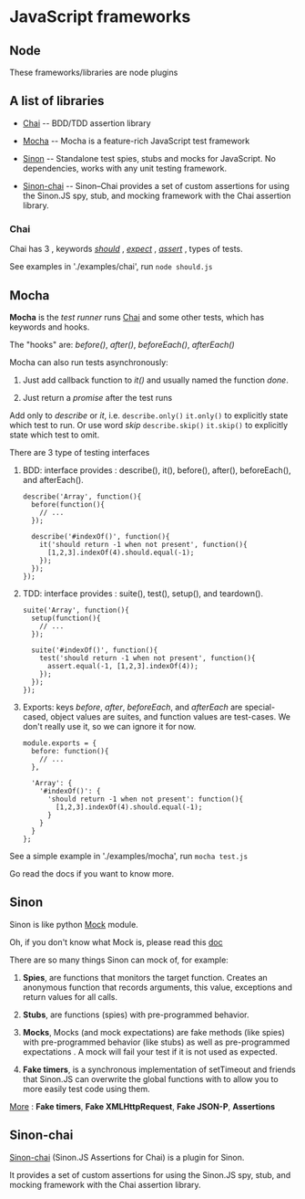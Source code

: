 # JavaScript frameworks

## Node

These frameworks/libraries are node plugins

## A list of libraries

* [Chai](http://chaijs.com)
-- BDD/TDD assertion library

* [Mocha](http://mochajs.org/)
-- Mocha is a feature-rich JavaScript test framework

* [Sinon](http://sinonjs.org)
-- Standalone test spies, stubs and mocks for JavaScript.
No dependencies, works with any unit testing framework.

* [Sinon-chai](https://github.com/domenic/sinon-chai)
-- Sinon–Chai provides a set of custom assertions for using the Sinon.JS
spy, stub, and mocking framework with the Chai assertion library.


### Chai

Chai has 3
, keywords *[should](http://chaijs.com/guide/styles/#should)*
, *[expect](http://chaijs.com/guide/styles/#expect)*
, *[assert](http://chaijs.com/guide/styles/#assert)*
, types of tests.

See examples in './examples/chai', run `node should.js`

## Mocha

**Mocha** is the *test runner* runs [Chai](###Chai) and some other tests,
which has keywords and hooks.

The "hooks" are: *before()*, *after()*, *beforeEach()*, *afterEach()*

Mocha can also run tests asynchronously:

1. Just add callback function to *it()* and usually named the function *done*.

2. Just return a *promise* after the test runs


Add only to *describe* or *it*, i.e. `describe.only()` `it.only()` to explicitly
state which test to run. Or use word *skip* `describe.skip()` `it.skip()` to
explicitly state which test to omit.

There are 3 type of testing interfaces

1. BDD: interface provides
: describe(), it(), before(), after(), beforeEach(), and afterEach().

    ```
    describe('Array', function(){
      before(function(){
        // ...
      });

      describe('#indexOf()', function(){
        it('should return -1 when not present', function(){
          [1,2,3].indexOf(4).should.equal(-1);
        });
      });
    });
    ```

2. TDD:  interface provides
: suite(), test(), setup(), and teardown().

    ```
    suite('Array', function(){
      setup(function(){
        // ...
      });

      suite('#indexOf()', function(){
        test('should return -1 when not present', function(){
          assert.equal(-1, [1,2,3].indexOf(4));
        });
      });
    });
    ```

3. Exports: keys *before*, *after*, *beforeEach*, and *afterEach* are
special-cased, object values are suites, and function values are test-cases.
We don't really use it, so we can ignore it for now.

    ```
    module.exports = {
      before: function(){
        // ...
      },

      'Array': {
        '#indexOf()': {
          'should return -1 when not present': function(){
            [1,2,3].indexOf(4).should.equal(-1);
          }
        }
      }
    };
    ```

See a simple example in './examples/mocha', run `mocha test.js`

Go read the docs if you want to know more.


## Sinon

Sinon is like python [Mock](http://python-mock.sourceforge.net) module.

Oh, if you don't know what Mock is, please read this
[doc](http://techblog.appnexus.com/2012/testing-in-python-using-nose-mocks/)

There are so many things Sinon can mock of, for example:

1. **Spies**, are functions that monitors the target function.
Creates an anonymous function that records arguments, this value,
exceptions and return values for all calls.

2. **Stubs**, are functions (spies) with pre-programmed behavior.

3. **Mocks**, Mocks (and mock expectations) are fake methods (like spies) with
 pre-programmed behavior (like stubs) as well as pre-programmed expectations
 . A mock will fail your test if it is not used as expected.

4. **Fake timers**, is a synchronous implementation of setTimeout
 and friends that Sinon.JS can overwrite the global functions with
 to allow you to more easily test code using them.

[More](http://sinonjs.org/docs/#server)
: **Fake timers**, **Fake XMLHttpRequest**, **Fake JSON-P**, **Assertions**

## Sinon-chai

[Sinon-chai](https://github.com/domenic/sinon-chai)
(Sinon.JS Assertions for Chai) is a plugin for Sinon.

It provides a set of custom assertions for using the Sinon.JS spy, stub, and mocking framework with the Chai assertion library.

